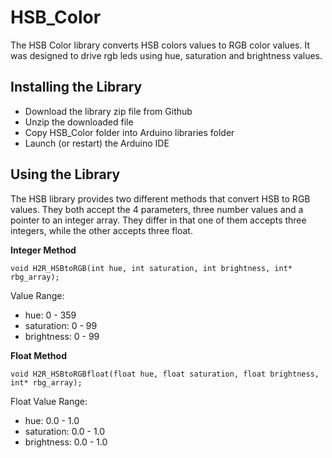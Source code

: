 HSB_Color  
=========  
  
The HSB Color library converts HSB colors values to RGB color values. It was designed to drive rgb leds using hue, saturation and brightness values.   
  
Installing the Library  
----------------------  
  
* Download the library zip file from Github
* Unzip the downloaded file
* Copy HSB_Color folder into Arduino libraries folder
* Launch (or restart) the Arduino IDE

Using the Library  
-----------------  
   
The HSB library provides two different methods that convert HSB to RGB values. They both accept the 4 parameters, three number values and a pointer to an integer array. They differ in that one of them accepts three integers, while the other accepts three float. 

**Integer Method**
```
void H2R_HSBtoRGB(int hue, int saturation, int brightness, int* rbg_array);
```
Value Range:
* hue: 0 - 359
* saturation: 0 - 99
* brightness: 0 - 99
  
**Float Method**  
```
void H2R_HSBtoRGBfloat(float hue, float saturation, float brightness, int* rbg_array);
```
Float Value Range:
* hue: 0.0 - 1.0
* saturation: 0.0 - 1.0
* brightness: 0.0 - 1.0
